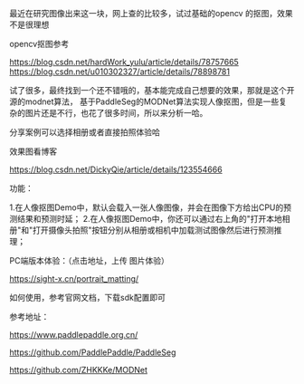 
最近在研究图像出来这一块，网上查的比较多，试过基础的opencv 的抠图，效果不是很理想

opencv抠图参考

https://blog.csdn.net/hardWork_yulu/article/details/78757665
https://blog.csdn.net/u010302327/article/details/78898781


试了很多，最终找到一个还不错哦的，基本能完成自己想要的效果，那就是这个开源的modnet算法，
基于PaddleSeg的MODNet算法实现人像抠图，但是一些复杂的图片还是不行，也花了很多时间，所以来分析一哈。

分享案例可以选择相册或者直接拍照体验哈


效果图看博客

https://blog.csdn.net/DickyQie/article/details/123554666

功能：

1.在人像抠图Demo中，默认会载入一张人像图像，并会在图像下方给出CPU的预测结果和预测时延；
2.在人像抠图Demo中，你还可以通过右上角的"打开本地相册"和"打开摄像头拍照"按钮分别从相册或相机中加载测试图像然后进行预测推理；

PC端版本体验：（点击地址，上传 图片体验）

https://sight-x.cn/portrait_matting/

如何使用，参考官网文档，下载sdk配置即可

参考地址：

https://www.paddlepaddle.org.cn/

https://github.com/PaddlePaddle/PaddleSeg

https://github.com/ZHKKKe/MODNet  





